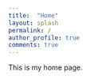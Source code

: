 ```yaml
---
title:  "Home"
layout: splash
permalink: /
author_profile: true
comments: true
---
```


This is my home page.
